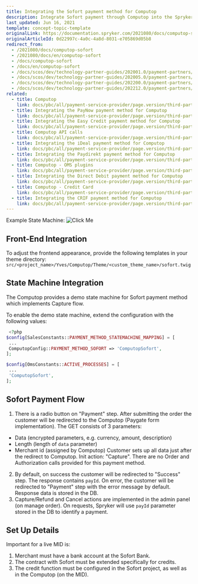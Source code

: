 ```yaml
---
title: Integrating the Sofort payment method for Computop
description: Integrate Sofort payment through Computop into the Spryker-based shop.
last_updated: Jun 16, 2021
template: concept-topic-template
originalLink: https://documentation.spryker.com/2021080/docs/computop-sofort
originalArticleId: 0d22997c-4a0c-4a8d-8031-e705869d05b8
redirect_from:
  - /2021080/docs/computop-sofort
  - /2021080/docs/en/computop-sofort
  - /docs/computop-sofort
  - /docs/en/computop-sofort
  - /docs/scos/dev/technology-partner-guides/202001.0/payment-partners/computop/integrating-payment-methods-for-computop/integrating-the-sofort-payment-method-for-computop.html
  - /docs/scos/dev/technology-partner-guides/202005.0/payment-partners/computop/integrating-payment-methods-for-computop/integrating-the-sofort-payment-method-for-computop.html
  - /docs/scos/dev/technology-partner-guides/202200.0/payment-partners/computop/integrating-payment-methods-for-computop/integrating-the-sofort-payment-method-for-computop.html
  - /docs/scos/dev/technology-partner-guides/202212.0/payment-partners/computop/integrating-payment-methods-for-computop/integrating-the-sofort-payment-method-for-computop.html
related:
  - title: Computop
    link: docs/pbc/all/payment-service-provider/page.version/third-party-integrations/computop/computop.html
  - title: Integrating the PayNow payment method for Computop
    link: docs/pbc/all/payment-service-provider/page.version/third-party-integrations/computop/integrate-payment-methods-for-computop/integrate-the-paynow-payment-method-for-computop.html
  - title: Integrating the Easy Credit payment method for Computop
    link: docs/pbc/all/payment-service-provider/page.version/third-party-integrations/computop/integrate-payment-methods-for-computop/integrate-the-easy-credit-payment-method-for-computop.html
  - title: Computop API calls
    link: docs/pbc/all/payment-service-provider/page.version/third-party-integrations/computop/computop-api-calls.html
  - title: Integrating the iDeal payment method for Computop
    link: docs/pbc/all/payment-service-provider/page.version/third-party-integrations/computop/integrate-payment-methods-for-computop/integrate-the-ideal-payment-method-for-computop.html
  - title: Integrating the Paydirekt payment method for Computop
    link: docs/pbc/all/payment-service-provider/page.version/third-party-integrations/computop/integrate-payment-methods-for-computop/integrate-the-paydirekt-payment-method-for-computop.html
  - title: Computop - OMS plugins
    link: docs/pbc/all/payment-service-provider/page.version/third-party-integrations/computop/computop-oms-plugins.html
  - title: Integrating the Direct Debit payment method for Computop
    link: docs/pbc/all/payment-service-provider/page.version/third-party-integrations/computop/integrate-payment-methods-for-computop/integrate-the-direct-debit-payment-method-for-computop.html
  - title: Computop - Credit Card
    link: docs/pbc/all/payment-service-provider/page.version/third-party-integrations/computop/integrate-payment-methods-for-computop/integrate-the-credit-card-payment-method-for-computop.html
  - title: Integrating the CRIF payment method for Computop
    link: docs/pbc/all/payment-service-provider/page.version/third-party-integrations/computop/integrate-payment-methods-for-computop/integrate-the-crif-payment-method-for-computop.html
---
```


Example State Machine:
![Click Me](https://spryker.s3.eu-central-1.amazonaws.com/docs/Technology+Partners/Payment+Partners/Computop/computop-sofort-flow-example.png)

## Front-End Integration

To adjust the frontend appearance, provide the following templates in your theme directory:
`src/<project_name>/Yves/Computop/Theme/<custom_theme_name>/sofort.twig`

## State Machine Integration

The Computop provides a demo state machine for Sofort payment method which implements Capture flow.

To enable the demo state machine, extend the configuration with the following values:

```php
 <?php
$config[SalesConstants::PAYMENT_METHOD_STATEMACHINE_MAPPING] = [
 ...
 ComputopConfig::PAYMENT_METHOD_SOFORT => 'ComputopSofort',
];

$config[OmsConstants::ACTIVE_PROCESSES] = [
 ...
 'ComputopSofort',
];
```

## Sofort Payment Flow

1. There is a radio button on "Payment" step. After submitting the order the customer will be redirected to the Computop (Paygate form implementation). The GET consists of 3 parameters:
  - Data (encrypted parameters, e.g. currency, amount, description)
  - Length (length of `data` parameter)
  - Merchant id (assigned by Computop)
Customer sets up all data just after the redirect to Computop.
Init action: "Capture". There are no Order and Authorization calls provided for this payment method.
2. By default, on success the customer  will be redirected to "Success" step. The response contains `payId`. On error, the customer  will be redirected to "Payment" step with the error message by default. Response data is stored in the DB.
3. Capture/Refund and Cancel actions are implemented in the admin panel (on manage order). On requests, Spryker will use `payId` parameter stored in the DB to identify a payment.

## Set Up Details

Important for a live MID is:
1. Merchant must have a bank account at the Sofort Bank.
2. The contract with Sofort must be extended specifically for credits.
3. The credit function must be configured in the Sofort project, as well as in the Computop (on the MID).
